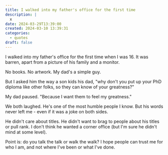 ```yaml
---
title: I walked into my father's office for the first time
description: |
  x
date: 2024-03-29T13:39:00
created: 2024-03-10 13:39:31
categories:
  - quotes
draft: false
---
```

I walked into my father's office for the first time when I was 16. It was barren, apart from a picture of his family and a monitor. 

No books. No artwork. My dad's a simple guy. 

But I asked him the way a son kids his dad, "why don't you put up your PhD diploma like other folks, so they can know of your greatness?"

My dad paused. "Because I want them to feel my greatness."

We both laughed. He's one of the most humble people I know. But his words never left me - even if it was a joke on both sides. 

He didn't care about titles. He didn't want to brag to people about his titles or pull rank. I don't think he wanted a corner office (but I'm sure he didn't mind at some level).

Point is: do you talk the talk or walk the walk? I hope people can trust me for who I am, and not where I've been or what I've done. 


